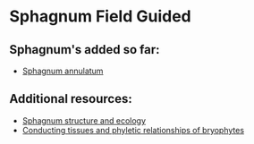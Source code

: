 # Sphagnum Field Guided

## Sphagnum's added so far:

- [Sphagnum annulatum](/Subgenus%20Cuspidata/Sphagnum%20annulatum/)

## Additional resources:

- [Sphagnum structure and ecology](https://assets.artdatabanken.se/pdf/45380_1004718.pdf)
- [Conducting tissues and phyletic relationships of bryophytes](https://pubmed.ncbi.nlm.nih.gov/10905610/)